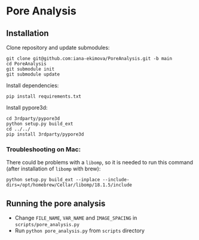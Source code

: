 # Pore Analysis

## Installation

Clone repository and update submodules:
```
git clone git@github.com:iana-ekimova/PoreAnalysis.git -b main
cd PoreAnalysis
git submodule init
git submodule update
```

Install dependencies:
```
pip install requirements.txt
```

Install pypore3d:
```
cd 3rdparty/pypore3d
python setup.py build_ext
cd ../../
pip install 3rdparty/pypore3d
```

### Troubleshooting on Mac:
There could be problems with a `libomp`, so it is needed to run this command (after installation of `libomp` with brew):
```
python setup.py build_ext --inplace --include-dirs=/opt/homebrew/Cellar/libomp/18.1.5/include
```

## Running the pore analysis
- Change `FILE_NAME`, `VAR_NAME` and `IMAGE_SPACING` in `scripts/pore_analysis.py`
- Run `python pore_analysis.py` from `scripts` directory
